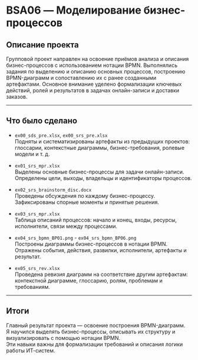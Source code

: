 # BSA06 — Моделирование бизнес-процессов

## Описание проекта

Групповой проект направлен на освоение приёмов анализа и описания бизнес-процессов с использованием нотации BPMN. Выполнялись задания по выделению и описанию основных процессов, построению BPMN-диаграмм и сопоставлению их с ранее созданными артефактами. Основное внимание уделено формализации ключевых действий, ролей и результатов в задачах онлайн-записи и доставки заказов.

---

## Что было сделано

- `ex00_sds_pre.xlsx`, `ex00_srs_pre.xlsx`        
  Подняты и систематизированы артефакты из предыдущих проектов: глоссарии, контекстные диаграммы, бизнес-требования, ролевые модели и т. д. 

- `ex01_srs_mpr.xlsx`  
  Выделены основные бизнес-процессы для задачи онлайн-записи. Определены цели, выходы, владельцы и идентификаторы процессов.

- `ex02_srs_brainstorm_disc.docx`  
  Проведены обсуждения по каждому бизнес-процессу. Зафиксированы спорные моменты и принятые решения.

- `ex03_srs_mpr.xlsx`  
  Таблица описаний процессов: начало и конец, входы, ресурсы, исполнители, связи между процессами.

- `ex04_srs_bpmn_BP01.png` - `ex04_srs_bpmn_BP06.png`     
  Построены диаграммы бизнес-процессов в нотации BPMN. Отражены события, действия, развилки, исполнители, артефакты и результат.

- `ex05_srs_rev.xlsx`  
  Проведена ревизия диаграмм на соответствие другим артефактам: контекстной диаграмме, глоссарию, ролям, проблемам и требованиям.

---

## Итоги

Главный результат проекта — освоение построения BPMN-диаграмм.  
Я научился выделять бизнес-процессы, описывать их структуру и визуализировать с помощью нотации BPMN.  
Эти навыки важны для формализации требований и описания логики работы ИТ-систем.